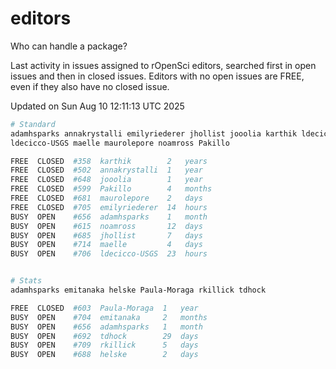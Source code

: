 # editors

Who can handle a package?

Last activity in issues assigned to rOpenSci editors, searched first in open
issues and then in closed issues. Editors with no open issues are FREE, even if
they also have no closed issue.


Updated on Sun Aug 10 12:11:13 UTC 2025

```bash
# Standard
adamhsparks annakrystalli emilyriederer jhollist jooolia karthik ldecicco
ldecicco-USGS maelle maurolepore noamross Pakillo

FREE  CLOSED  #358  karthik        2   years
FREE  CLOSED  #502  annakrystalli  1   year
FREE  CLOSED  #648  jooolia        1   year
FREE  CLOSED  #599  Pakillo        4   months
FREE  CLOSED  #681  maurolepore    2   days
FREE  CLOSED  #705  emilyriederer  14  hours
BUSY  OPEN    #656  adamhsparks    1   month
BUSY  OPEN    #615  noamross       12  days
BUSY  OPEN    #685  jhollist       7   days
BUSY  OPEN    #714  maelle         4   days
BUSY  OPEN    #706  ldecicco-USGS  23  hours


# Stats
adamhsparks emitanaka helske Paula-Moraga rkillick tdhock

FREE  CLOSED  #603  Paula-Moraga  1   year
BUSY  OPEN    #704  emitanaka     2   months
BUSY  OPEN    #656  adamhsparks   1   month
BUSY  OPEN    #692  tdhock        29  days
BUSY  OPEN    #709  rkillick      5   days
BUSY  OPEN    #688  helske        2   days
```
